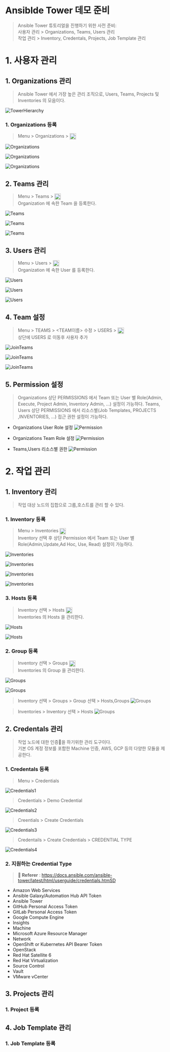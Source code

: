 # Ansiblde Tower 데모 준비

> Ansible Tower 튜토리얼을 진행하기 위한 사전 준비: <BR>
> 사용자 관리 > Organizations, Teams, Users 관리 <BR>
> 작업 관리 > Inventory, Credentals, Projects, Job Template 관리 <BR>


# 1. 사용자 관리

## 1. Organizations 관리
> Ansible Tower 에서 가장 높은 관리 조직으로, Users, Teams, Projects 및 Inventories 의 모음이다.

![TowerHierarchy](../imgs/TowerHierarchy.png)

### 1. Organizations 등록

> Menu > Organizations > <img src="../imgs/add-button.png" width=20 height=20 align="absmiddle"/>

![Organizations](../imgs/organizations.png)

![Organizations](../imgs/create-organizations.png)

![Organizations](../imgs/list-organizations.png)

## 2. Teams 관리

> Menu > Teams > <img src="../imgs/add-button.png" width=20 height=20 align="absmiddle"/> </BR>
> Organization 에 속한 Team 을 등록한다.

![Teams](../imgs/teams.png)

![Teams](../imgs/create-teams.png)

![Teams](../imgs/list-teams.png)

## 3. Users 관리

> Menu > Users > <img src="../imgs/add-button.png" width=20 height=20 align="absmiddle"/></BR>
> Organization 에 속한 User 를 등록한다.

![Users](../imgs/users.png)

![Users](../imgs/create-users.png)

![Users](../imgs/list-users.png)

## 4. Team 설정

> Menu > TEAMS > <TEAM이름> 수정 > USERS > <img src="../imgs/add-button.png" width=20 height=20 align="absmiddle"/> </BR>
> 상단에 USERS 로 이동후 사용자 추가

![JoinTeams](../imgs/join-teams.png)

![JoinTeams](../imgs/join-teams-2.png)

![JoinTeams](../imgs/join-teams-3.png)

## 5. Permission 설정

> Organizations 상단 PERMISSIONS 에서 Team 또는 User 별 Role(Admin, Execute, Project Admin, Inventory Admin, ...) 설정이 가능하다.
> Teams, Users 상단 PERMISSIONS 에서 리소스별(Job Templates, PROJECTS ,INVENTORIES, ...) 접근 권한 설정이 가능하다.

- Organizations User Role 설정
![Permission](../imgs/users-permissions.png)

- Organizations Team Role 설정
![Permission](../imgs/teams-permissions.png)

- Teams,Users 리소스별 권한
![Permission](../imgs/permissions.png)

# 2. 작업 관리

## 1. Inventory 관리
> 작업 대상 노드의 집합으로 그룹,호스트를 관리 할 수 있다.

### 1. Inventory 등록

> Menu > Inventories <img src="../imgs/add-button.png" width=20 height=20 align="absmiddle"/> </BR>
> Inventory 선택 후 상단 Permission 에서 Team 또는 User 별 Role(Admin,Update,Ad Hoc, Use, Read) 설정이 가능하다.

![Inventories](../imgs/inventories.png)

![Inventories](../imgs/create-inventories.png)

![Inventories](../imgs/list-inventories.png)

![Inventories](../imgs/permission-inventories.png)

### 3. Hosts 등록 

> Inventory 선택 > Hosts <img src="../imgs/add-button.png" width=20 height=20 align="absmiddle"/> </BR>
> Inventories 의 Hosts 을 관리한다.

![Hosts](../imgs/hosts-inventories.png) 

![Hosts](../imgs/create-hosts.png) 

### 2. Group 등록 

> Inventory 선택 > Groups <img src="../imgs/add-button.png" width=20 height=20 align="absmiddle"/> </BR>
> Inventories 의 Group 을 관리한다.

![Groups](../imgs/groups-inventories.png)
 
![Groups](../imgs/create-groups.png)

> Inventory 선택 > Groups > Group 선택 > Hosts,Groups
![Groups](../imgs/join-groups.png)

> Inventories > Inventory 선택 > Hosts
![Groups](../imgs/list-hosts.png)

## 2. Credentals 관리
> 작업 노드에 대한 인증을 하기위한 관리 도구이다. <BR>
> 기본 OS 계정 정보를 포함한 Machine 인증, AWS, GCP 등의 다양한 모듈을 제공한다.

### 1. Credentals 등록

> Menu > Credentials

![Credentials1](../imgs/qs-credentials-setup-screen.png)

> Credentials > Demo Credential

![Credentials2](../imgs/credentials-home-with-demo-credential-details.png)

> Creentials > Create Credentials

![Credentials3](../imgs/credentials-create-credential.png)

> Credentails > Create Credentials > CREDENTIAL TYPE

![Credentials4](../imgs/credential-types-popup-window.png)


### 2. 지원하는 Credential Type

> **:link: Referer** : 
> https://docs.ansible.com/ansible-tower/latest/html/userguide/credentials.htmSD
- Amazon Web Services
- Ansible Galaxy/Automation Hub API Token
- Ansible Tower
- GitHub Personal Access Token
- GitLab Personal Access Token
- Google Compute Engine
- Insights
- Machine
- Microsoft Azure Resource Manager
- Network
- OpenShift or Kubernetes API Bearer Token
- OpenStack
- Red Hat Satellite 6
- Red Hat Virtualization
- Source Control
- Vault
- VMware vCenter

## 3. Projects 관리

### 1. Project 등록

## 4. Job Template 관리

### 1. Job Template 등록
